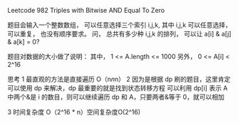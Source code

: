 Leetcode 982 Triples with Bitwise AND Equal To Zero

题目会输入一个整数数组， 可以任意选择三个索引 i,j,k, 其中 i,j,k 可以任意选择， 可以重复， 也没有顺序要求。
问， 总共有多少种 i,j,k 的排列， 可以让 a[i] & a[j] & a[k] = 0?

题目对数据的大小做了说明：
其中， 1 <= A.length <= 1000
另外， 0 <= A[i] < 2^16

思考
1 最直观的方法是直接遍历 O（n*n*n）
2 因为是根据 dp 刷的题目，这里肯定可以使用 dp 来解决，dp 最重要的就是找到状态转移方程
可以利用 dp[i] 表示 A 中两个&是 i 的数目，则可以继续遍历 dp 和 A，只要两者&等于 0，就可以相加

3 时间复杂度 O（2^16 * n）空间复杂度O(2^16)

